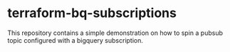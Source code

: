 # terraform-bq-subscriptions
This repository contains a simple demonstration on how to spin a pubsub topic configured with a bigquery subscription.
